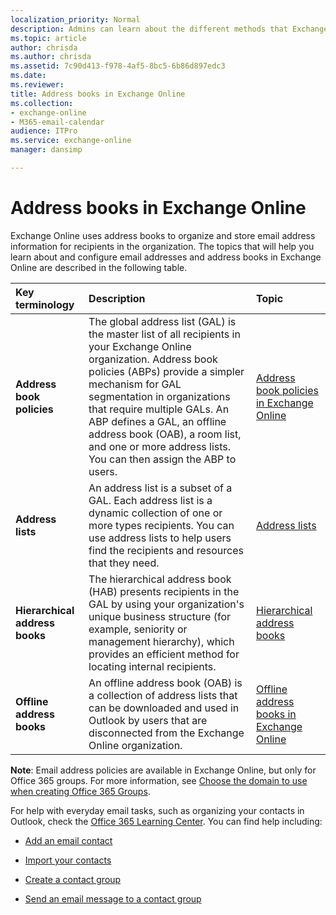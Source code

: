 ```yaml
---
localization_priority: Normal
description: Admins can learn about the different methods that Exchange Online uses to organize and configure email addresses.
ms.topic: article
author: chrisda
ms.author: chrisda
ms.assetid: 7c90d413-f978-4af5-8bc5-6b86d897edc3
ms.date: 
ms.reviewer: 
title: Address books in Exchange Online
ms.collection: 
- exchange-online
- M365-email-calendar
audience: ITPro
ms.service: exchange-online
manager: dansimp

---
```


# Address books in Exchange Online

Exchange Online uses address books to organize and store email address information for recipients in the organization. The topics that will help you learn about and configure email addresses and address books in Exchange Online are described in the following table.

|**Key terminology**|**Description**|**Topic**|
|:-----|:-----|:-----|
|**Address book policies**|The global address list (GAL) is the master list of all recipients in your Exchange Online organization. Address book policies (ABPs) provide a simpler mechanism for GAL segmentation in organizations that require multiple GALs. An ABP defines a GAL, an offline address book (OAB), a room list, and one or more address lists. You can then assign the ABP to users.|[Address book policies in Exchange Online](address-book-policies/address-book-policies.md)|
|**Address lists**|An address list is a subset of a GAL. Each address list is a dynamic collection of one or more types recipients. You can use address lists to help users find the recipients and resources that they need.|[Address lists](address-lists/address-lists.md)|
|**Hierarchical address books**|The hierarchical address book (HAB) presents recipients in the GAL by using your organization's unique business structure (for example, seniority or management hierarchy), which provides an efficient method for locating internal recipients.|[Hierarchical address books](hierarchical-address-books/hierarchical-address-books.md)|
|**Offline address books**|An offline address book (OAB) is a collection of address lists that can be downloaded and used in Outlook by users that are disconnected from the Exchange Online organization.|[Offline address books in Exchange Online](offline-address-books/offline-address-books.md)|

**Note**: Email address policies are available in Exchange Online, but only for Office 365 groups. For more information, see [Choose the domain to use when creating Office 365 Groups](https://docs.microsoft.com/office365/admin/create-groups/choose-domain-to-create-groups).

For help with everyday email tasks, such as organizing your contacts in Outlook, check the [Office 365 Learning Center](https://go.microsoft.com/fwlink/p/?LinkId=615390). You can find help including:

- [Add an email contact](https://go.microsoft.com/fwlink/p/?LinkId=615396)

- [Import your contacts](https://go.microsoft.com/fwlink/p/?LinkId=615393)

- [Create a contact group](https://go.microsoft.com/fwlink/p/?LinkId=615370)

- [Send an email message to a contact group](https://go.microsoft.com/fwlink/p/?LinkId=615391)

